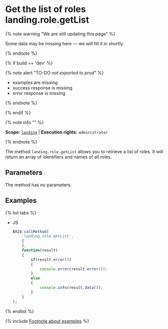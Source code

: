 # Get the list of roles landing.role.getList

{% note warning "We are still updating this page" %}

Some data may be missing here — we will fill it in shortly.

{% endnote %}

{% if build == 'dev' %}

{% note alert "TO-DO _not exported to prod_" %}

- examples are missing
- success response is missing
- error response is missing

{% endnote %}

{% endif %}

{% note info "" %}

**Scope**: [`landing`](../../../scopes/permissions.md) | **Execution rights**: `administrator`

{% endnote %}

The method `landing.role.getList` allows you to retrieve a list of roles. It will return an array of identifiers and names of all roles.

## Parameters

The method has no parameters.

## Examples

{% list tabs %}

- JS

    ```js
    BX24.callMethod(
        'landing.role.getList',
        {
        },
        function(result)
        {
            if(result.error())
            {
                console.error(result.error());
            }
            else
            {
                console.info(result.data());
            }
        }
    );
    ```

{% endlist %}

{% include [Footnote about examples](../../../../_includes/examples.md) %}